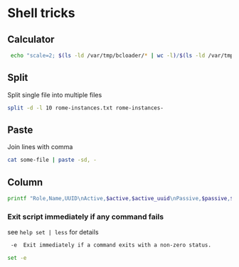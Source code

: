 # Shell tricks

## Calculator

```bash
 echo "scale=2; $(ls -ld /var/tmp/bcloader/* | wc -l)/$(ls -ld /var/tmp/bcdumper/* | grep store_ | wc -l)" | bc -l
```

## Split

Split single file into multiple files
```bash
split -d -l 10 rome-instances.txt rome-instances-
```

## Paste

Join lines with comma
```bash
cat some-file | paste -sd, -
```

## Column

```bash
printf "Role,Name,UUID\nActive,$active,$active_uuid\nPassive,$passive,$passive_uuid\nRead,$readonly,$readonly_uuid\n" | column -t -s ,
```

### Exit script immediately if any command fails


see `help set | less` for details

```txt
 -e  Exit immediately if a command exits with a non-zero status.
```

```bash
set -e
```
